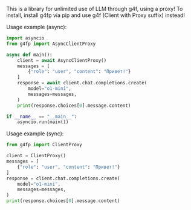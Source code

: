 This is a library for unlimited use of LLM through g4f, using a proxy!
To install, install g4fp via pip and use g4f (Client with Proxy suffix) instead!

Usage example (async):
```py
import asyncio
from g4fp import AsyncClientProxy

async def main():
    client = await AsyncClientProxy()
    messages = [
        {"role": "user", "content": "Привет!"}
    ]
    response = await client.chat.completions.create(
        model="o1-mini",
        messages=messages,
    )
    print(response.choices[0].message.content)

if __name__ == "__main__":
    asyncio.run(main())
```

Usage example (sync):
```py
from g4fp import ClientProxy

client = ClientProxy()
messages = [
    {"role": "user", "content": "Привет!"}
]
response = client.chat.completions.create(
    model="o1-mini",
    messages=messages,
)
print(response.choices[0].message.content)
```
